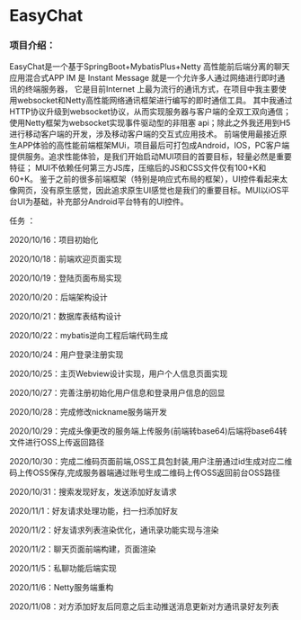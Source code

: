 # EasyChat


### 项目介绍：
EasyChat是一个基于SpringBoot+MybatisPlus+Netty 高性能前后端分离的聊天应用混合式APP 
IM 是 Instant Message 就是一个允许多人通过网络进行即时通讯的终端服务器， 它是目前Internet 上最为流行的通讯方式，在项目中我主要使用websocket和Netty高性能网络通讯框架进行编写的即时通信工具。
其中我通过HTTP协议升级到websocket协议，从而实现服务器与客户端的全双工双向通信；使用Netty框架为websocket实现事件驱动型的非阻塞 api；除此之外我还用到H5进行移动客户端的开发，涉及移动客户端的交互式应用技术。
前端使用最接近原生APP体验的高性能前端框架MUi，项目最后可打包成Android，IOS，PC客户端提供服务。追求性能体验，是我们开始启动MUI项目的首要目标，轻量必然是重要特征； MUI不依赖任何第三方JS库，压缩后的JS和CSS文件仅有100+K和60+K。
鉴于之前的很多前端框架（特别是响应式布局的框架），UI控件看起来太像网页，没有原生感觉，因此追求原生UI感觉也是我们的重要目标。MUI以iOS平台UI为基础，补充部分Android平台特有的UI控件。


任务 ：


2020/10/16：项目初始化

2020/10/18：前端欢迎页面实现

2020/10/19：登陆页面布局实现

2020/10/20：后端架构设计

2020/10/21：数据库表结构设计

2020/10/22：mybatis逆向工程后端代码生成

2020/10/24：用户登录注册实现

2020/10/25：主页Webview设计实现，用户个人信息页面实现

2020/10/27：完善注册初始化用户信息和登录用户信息的回显

2020/10/28：完成修改nickname服务端开发   

2020/10/29：完成头像更改的服务端上传服务(前端转base64)后端将base64转文件进行OSS上传返回路径

2020/10/30：完成二维码页面前端,OSS工具包封装,用户注册通过id生成对应二维码上传OSS保存,完成服务器端通过账号生成二维码上传OSS返回前台OSS路径

2020/10/31：搜索发现好友，发送添加好友请求   

2020/11/1：好友请求处理功能，扫一扫添加好友  

2020/11/2：好友请求列表渲染优化，通讯录功能实现与渲染

2020/11/2：聊天页面前端构建，页面渲染

2020/11/5：私聊功能后端实现

2020/11/6：Netty服务端重构

2020/11/08：对方添加好友后同意之后主动推送消息更新对方通讯录好友列表 




